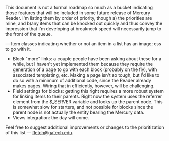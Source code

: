 This document is not a formal roadmap so much as a bucket indicating those features that will be included in some future
release of Mercury Reader. I'm listing them by order of priority, though a) the priorities are mine, and b)any items
that can be knocked out quickly and thus convey the impression that I'm developing at breakneck speed will necessarily
jump to the front of the queue.

— Item classes indicating whether or not an item in a list has an image; css to go with it.
- Block "more" links: a couple people have been asking about these for a while, but I haven't yet implemented them
  because they require the generation of a page to go with each block (probably on the fly), with associated templating,
  etc. Making a page isn't so tough, but I'd like to do so with a minimum of additional code, since the Reader already
  makes pages. Wiring that in efficiently, however, will be challenging.
- Field settings for blocks: getting this right requires a more robust system for linking items to their parents. Right
  now the system uses the referrer element from the $_SERVER variable and looks up the parent node. This is somewhat
  slow for starters, and not possible for blocks since the parent node is not actually the entity bearing the Mercury
  data.
- Views integration: the day will come.

Feel free to suggest additional improvements or changes to the prioritization of this list — fletch@gatech.edu.
